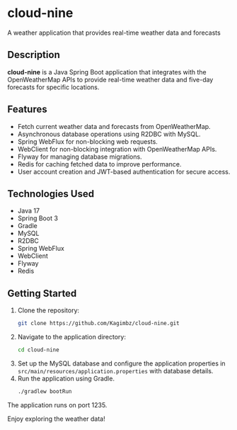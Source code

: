 # cloud-nine
A weather application that provides real-time weather data and forecasts

## Description

**cloud-nine** is a Java Spring Boot application that integrates with the OpenWeatherMap APIs to provide real-time weather data and five-day forecasts for specific locations.

## Features

- Fetch current weather data and forecasts from OpenWeatherMap.
- Asynchronous database operations using R2DBC with MySQL.
- Spring WebFlux for non-blocking web requests.
- WebClient for non-blocking integration with OpenWeatherMap APIs.
- Flyway for managing database migrations.
- Redis for caching fetched data to improve performance.
- User account creation and JWT-based authentication for secure access.

## Technologies Used

- Java 17
- Spring Boot 3
- Gradle
- MySQL
- R2DBC
- Spring WebFlux
- WebClient
- Flyway
- Redis

## Getting Started

1. Clone the repository:
   ```bash
   git clone https://github.com/Kagimbz/cloud-nine.git
   ```
2. Navigate to the application directory:
   ```bash
   cd cloud-nine
   ```   
3. Set up the MySQL database and configure the application properties in `src/main/resources/application.properties` with database details.
4. Run the application using Gradle.
   ```bash
   ./gradlew bootRun
   ```
   
The application runs on port 1235.

Enjoy exploring the weather data!
